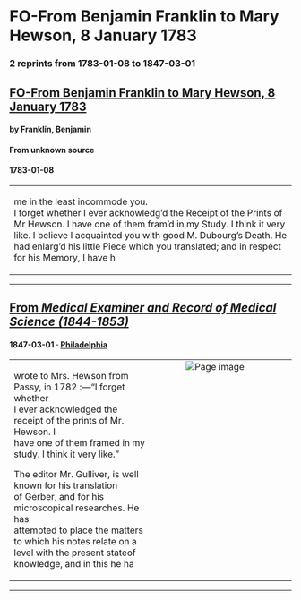 
# FO-From Benjamin Franklin to Mary Hewson, 8 January 1783

### 2 reprints from 1783-01-08 to 1847-03-01

## [FO-From Benjamin Franklin to Mary Hewson, 8 January 1783](https://founders.archives.gov/documents/Franklin/01-38-02-0427)

#### by Franklin, Benjamin

#### From unknown source

#### 1783-01-08

<table style="width: 100%;"><tr><td style="width: 50%">

me in the least incommode you.  
I forget whether I ever acknowledg’d the Receipt of the Prints of Mr Hewson. I have one of them fram’d in my Study. I think it very like. I believe I acquainted you with good M. Dubourg’s Death. He had enlarg’d his little Piece which you translated; and in respect for his Memory, I have h
</td></tr></table>

---

## [From _Medical Examiner and Record of Medical Science (1844-1853)_](https://archive.org/details/sim_medical-examiner_1847-03_3_27/page/n10/mode/1up?view=theater)

#### 1847-03-01 &middot; [Philadelphia](http://dbpedia.org/resource/Philadelphia)

<table style="width: 100%;"><tr><td style="width: 50%">

  
wrote to Mrs. Hewson from Passy, in 1782 :—“I forget whether  
I ever acknowledged the receipt of the prints of Mr. Hewson. I  
have one of them framed in my study. I think it very like.”  
  
The editor Mr. Gulliver, is well known for his translation  
of Gerber, and for his microscopical researches. He has  
attempted to place the matters to which his notes relate on a  
level with the present stateof knowledge, and in this he ha
</td><td style="width: 50%; max-height: 75%; margin: auto; display: block;">
<img alt="Page image" src="https://iiif.archive.org/iiif/sim_medical-examiner_1847-03_3_27&#0036;10/pct:13.750000,32.091969,68.777174,12.289508/600,/0/default.jpg"/>
</td>
</tr></table>

---

